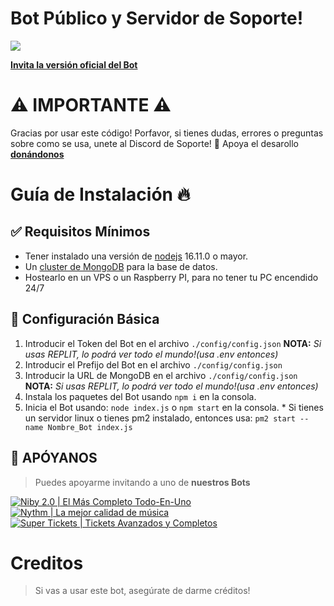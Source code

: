 # Bot Público y Servidor de Soporte!

<a href="https://discord.gg/MBPsvcphGf"><img src="https://discordapp.com/api/guilds/879397504075063297/widget.png?style=banner2"></a>
 
[**Invita la versión oficial del Bot**](https://discord.com/api/oauth2/authorize?client_id=939952555839078401&permissions=8&scope=bot%20applications.commands)


# ⚠ IMPORTANTE ⚠
Gracias por usar este código! Porfavor, si tienes dudas, errores o preguntas sobre como se usa, unete al Discord de Soporte!
💛 Apoya el desarollo [**donándonos**](https://paypal.me/deustouh) 

# Guía de Instalación 🔥


## ✅ Requisitos Mínimos

  * Tener instalado una versión de [nodejs](https://nodejs.org) 16.11.0 o mayor.
  * Un [cluster de MongoDB](https://www.mongodb.com/es/cloud/atlas/) para la base de datos.
  * Hostearlo en un VPS o un Raspberry PI, para no tener tu PC encendido 24/7
  

## 🤖 Configuración Básica

   1. Introducir el Token del Bot en el archivo `./config/config.json` **NOTA:** *Si usas REPLIT, lo podrá ver todo el mundo!(usa .env entonces)*
   2. Introducir el Prefijo del Bot en el archivo `./config/config.json`
   3. Introducir la URL de MongoDB en el archivo `./config/config.json` **NOTA:** *Si usas REPLIT, lo podrá ver todo el mundo!(usa .env entonces)*
   4. Instala los paquetes del Bot usando `npm i` en la consola.
   5. Inicia el Bot usando: `node index.js` o `npm start` en la consola.
     * Si tienes un servidor linux o tienes pm2 instalado, entonces usa: `pm2 start --name Nombre_Bot index.js`

## 💛 APÓYANOS

> Puedes apoyarme invitando a uno de **nuestros Bots**

[![Niby 2.0 | El Más Completo Todo-En-Uno](https://cdn.discordapp.com/avatars/919695409813815367/73ae978048bf4ea3c751638372d92a1f.webp?size=256)](https://discord.com/api/oauth2/authorize?client_id=919695409813815367&permissions=8&scope=bot%20applications.commands)
[![Nythm | La mejor calidad de música](https://cdn.discordapp.com/avatars/890233523464700014/1a81e677c1883e5806c7cac56694b132.webp?size=256)](https://discord.com/api/oauth2/authorize?client_id=890233523464700014&permissions=8&scope=bot%20applications.commands)
[![Super Tickets | Tickets Avanzados y Completos](https://cdn.discordapp.com/avatars/901877569866051636/5500087dc7d4819f725e5d59aabf3f4c.webp?size=256)](https://discord.com/api/oauth2/authorize?client_id=901877569866051636&permissions=8&scope=bot%20applications.commands)

# Creditos

> Si vas a usar este bot, asegúrate de darme créditos!
